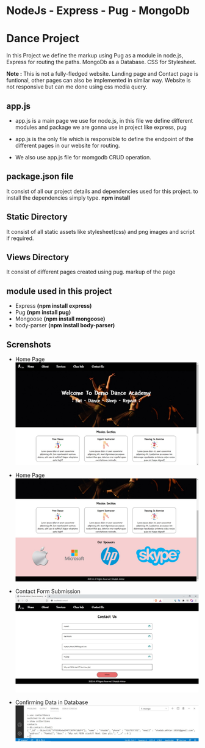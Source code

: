 # NodeJs - Express - Pug - MongoDb

# Dance Project 
In this Project we define the markup using Pug as a module in node.js, Express for routing the paths.
MongoDb as a Database.
CSS for Stylesheet.

**Note :** This is not a fully-fledged website. Landing page and Contact page is funtional, other pages can also be implemented in similar way. Website is not responsive but can me done using css media query.

## app.js

- app.js is a main page we use for node.js, in this file we define different modules and package we are gonna use in project like express, pug

- app.js is the only file which is responsible to define the endpoint of the different pages in our website for routing.

- We also use app.js file for momgodb CRUD operation.

## package.json file

It consist of all our project details and dependencies used for this project.
to install the dependencies simply type.
**npm install**

## Static Directory 

It consist of all static assets like stylesheet(css) and png images and script if required.

## Views Directory

It consist of different pages created using pug. markup of the page


## module used in this project
- Express **(npm install express)**
- Pug   **(npm install pug)**
- Mongoose **(npm install mongoose)**
- body-parser **(npm install body-parser)**

## Screnshots

- Home Page
![Home Page](screenshots/Home-page1.jpeg?raw=true "Home Page")

- Home Page
![Home page ss2](screenshots/Home-page2.jpeg?raw=true "Home Page")

- Contact Form Submission
![Contact Form Submission](screenshots/contact-page-submit.jpeg?raw=true "Contact Form Submission")

- Confirming Data in Database
![MongoDb Collection](screenshots/mongo-contacts-collection.jpeg?raw=true "Confirming Data in Database")

